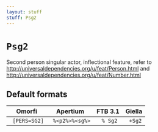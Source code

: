 ```yaml
---
layout: stuff
stuff: Psg2
---
```

# ` Psg2 `

Second person singular actor, inflectional feature, refer to http://universaldependencies.org/u/feat/Person.html and http://universaldependencies.org/u/feat/Number.html

## Default formats
| Omorfi | Apertium | FTB 3.1 | Giella |
|:------:|:--------:|:-------:|:------:|
| ` [PERS=SG2]` | ` %<p2%>%<sg%>` | ` % Sg2` | ` +Sg2`  |
